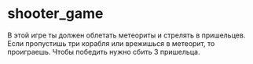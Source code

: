 # shooter_game
В этой игре ты должен облетать метеориты и стрелять в пришельцев.
Если пропустишь три корабля или врежишься в метеорит, то проиграешь.
Чтобы победить нужно сбить 3 пришельца.
